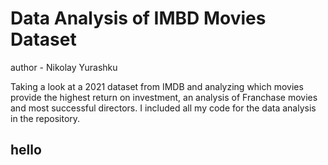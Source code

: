 # Data Analysis of IMBD Movies Dataset

author - Nikolay Yurashku

Taking a look at a 2021 dataset from IMDB and analyzing which movies provide the highest return on investment, an analysis of Franchase movies and most successful directors. I included all my code for the data analysis in the repository. 

## hello
